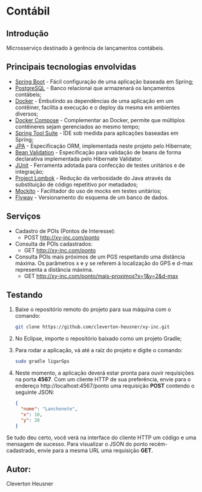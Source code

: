 # Contábil

## Introdução
Microsserviço destinado à gerência de lançamentos contábeis.    

## Principais tecnologias envolvidas
* [Spring Boot](http://spring.io/projects/spring-boot/) - Fácil configuração de uma aplicação baseada em Spring;
* [PostgreSQL](https://www.postgresql.org/) - Banco relacional que armazenará os lançamentos contábeis;
* [Docker](https://www.docker.com/) - Embutindo as dependências de uma aplicação em um contêiner, facilita a execução e o deploy da mesma em ambientes diversos;
* [Docker Compose](https://docs.docker.com/compose/) - Complementar ao Docker, permite que múltiplos contêineres sejam gerenciados ao mesmo tempo;
* [Spring Tool Suite](https://spring.io/tools/) - IDE sob medida para aplicações baseadas em Spring;
* [JPA](https://www.oracle.com/technetwork/java/javaee/tech/persistence-jsp-140049.html) - Especificação ORM, implementada neste projeto pelo Hibernate;
* [Bean Validation](https://beanvalidation.org/) - Especificação para validação de beans de forma declarativa implementada pelo Hibernate Validator.
* [JUnit](https://junit.org/junit5/) - Ferramenta adotada para confecção de testes unitários e de integração;
* [Project Lombok](https://projectlombok.org/) - Redução da verbosidade do Java através da substituição de código repetitivo por metadados;
* [Mockito](https://site.mockito.org/) - Facilitador do uso de mocks em testes unitários;
* [Flyway](https://flywaydb.org/) - Versionamento do esquema de um banco de dados.

## Serviços
* Cadastro de POIs (Pontos de Interesse):
  + POST http://xy-inc.com/ponto
* Consulta de POIs cadastrados:
  + GET http://xy-inc.com/ponto
* Consulta POIs mais próximos de um PGS respeitando uma distância máxima. Os parâmetros x e y se referem à localização do GPS e d-max representa a distância máxima.
  + GET http://xy-inc.com/ponto/mais-proximos?x=1&y=2&d-max

## Testando   
1. Baixe o repositório remoto do projeto para sua máquina com o comando:
   ```bash
   git clone https://github.com/cleverton-heusner/xy-inc.git
   ```
     
2. No Eclipse, importe o repositório baixado como um projeto Gradle;
3. Para rodar a aplicação, vá até a raíz do projeto e digite o comando:
   ```bash
   sudo gradle ligarGps
   ```

4. Neste momento, a aplicação deverá estar pronta para ouvir requisições na porta **4567**. Com um cliente HTTP de sua preferência, envie para o endereço http://localhost:4567/ponto uma requisição **POST** contendo o seguinte JSON:
   ```json
   {
     "nome": "Lanchonete",
     "x": 10,
     "y": 20
   }
   ```
Se tudo deu certo, você verá na interface do cliente HTTP um código e uma mensagem de sucesso. Para visualizar o JSON do ponto recém-cadastrado, envie para a mesma URL uma requisição **GET**.
   	
## Autor:
Cleverton Heusner 
